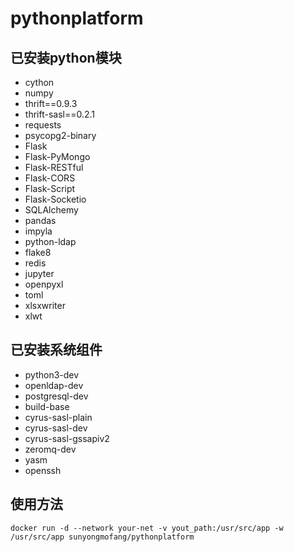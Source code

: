 # pythonplatform

## 已安装python模块

- cython
- numpy
- thrift==0.9.3
- thrift-sasl==0.2.1
- requests
- psycopg2-binary
- Flask
- Flask-PyMongo
- Flask-RESTful
- Flask-CORS
- Flask-Script
- Flask-Socketio
- SQLAlchemy
- pandas
- impyla
- python-ldap
- flake8
- redis
- jupyter
- openpyxl
- toml
- xlsxwriter
- xlwt

## 已安装系统组件

- python3-dev
- openldap-dev
- postgresql-dev
- build-base
- cyrus-sasl-plain
- cyrus-sasl-dev
- cyrus-sasl-gssapiv2
- zeromq-dev
- yasm
- openssh

## 使用方法

`docker run -d --network your-net -v yout_path:/usr/src/app -w /usr/src/app sunyongmofang/pythonplatform`
